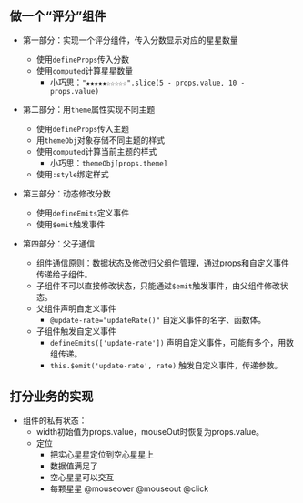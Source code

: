 ## 做一个“评分”组件

- 第一部分：实现一个评分组件，传入分数显示对应的星星数量
    - 使用`defineProps`传入分数
    - 使用`computed`计算星星数量
        - 小巧思：`"★★★★★☆☆☆☆☆".slice(5 - props.value, 10 - props.value)`

- 第二部分：用`theme`属性实现不同主题
    - 使用`defineProps`传入主题
    - 用`themeObj`对象存储不同主题的样式
    - 使用`computed`计算当前主题的样式
        - 小巧思：`themeObj[props.theme]`
    - 使用`:style`绑定样式

- 第三部分：动态修改分数
    - 使用`defineEmits`定义事件
    - 使用`$emit`触发事件

- 第四部分：父子通信
    - 组件通信原则：数据状态及修改归父组件管理，通过props和自定义事件传递给子组件。
    - 子组件不可以直接修改状态，只能通过`$emit`触发事件，由父组件修改状态。
    - 父组件声明自定义事件
        - `@update-rate="updateRate()"` 自定义事件的名字、函数体。
    - 子组件触发自定义事件
        - `defineEmits(['update-rate'])` 声明自定义事件，可能有多个，用数组传递。
        - `this.$emit('update-rate', rate)` 触发自定义事件，传递参数。

## 打分业务的实现

- 组件的私有状态：
    - width初始值为props.value，mouseOut时恢复为props.value。
    - 定位
        - 把实心星星定位到空心星星上
        - 数据值满足了
        - 空心星星可以交互
        - 每颗星星 @mouseover @mouseout @click